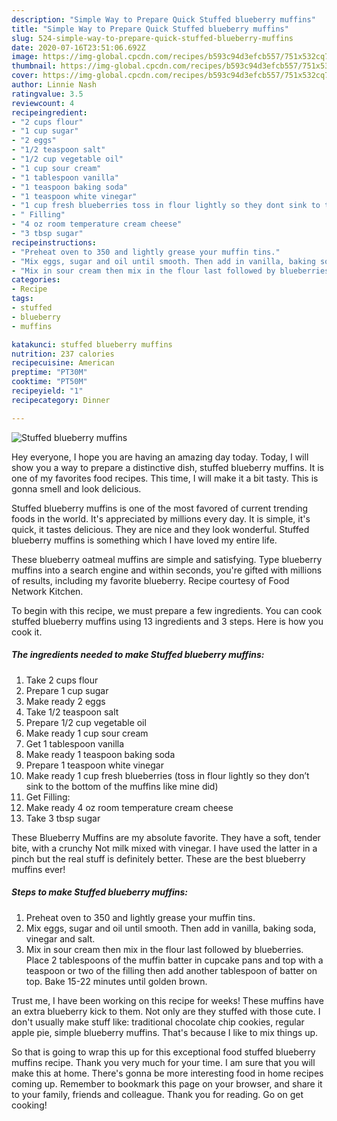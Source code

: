 ```yaml
---
description: "Simple Way to Prepare Quick Stuffed blueberry muffins"
title: "Simple Way to Prepare Quick Stuffed blueberry muffins"
slug: 524-simple-way-to-prepare-quick-stuffed-blueberry-muffins
date: 2020-07-16T23:51:06.692Z
image: https://img-global.cpcdn.com/recipes/b593c94d3efcb557/751x532cq70/stuffed-blueberry-muffins-recipe-main-photo.jpg
thumbnail: https://img-global.cpcdn.com/recipes/b593c94d3efcb557/751x532cq70/stuffed-blueberry-muffins-recipe-main-photo.jpg
cover: https://img-global.cpcdn.com/recipes/b593c94d3efcb557/751x532cq70/stuffed-blueberry-muffins-recipe-main-photo.jpg
author: Linnie Nash
ratingvalue: 3.5
reviewcount: 4
recipeingredient:
- "2 cups flour"
- "1 cup sugar"
- "2 eggs"
- "1/2 teaspoon salt"
- "1/2 cup vegetable oil"
- "1 cup sour cream"
- "1 tablespoon vanilla"
- "1 teaspoon baking soda"
- "1 teaspoon white vinegar"
- "1 cup fresh blueberries toss in flour lightly so they dont sink to the bottom of the muffins like mine did"
- " Filling"
- "4 oz room temperature cream cheese"
- "3 tbsp sugar"
recipeinstructions:
- "Preheat oven to 350 and lightly grease your muffin tins."
- "Mix eggs, sugar and oil until smooth. Then add in vanilla, baking soda, vinegar and salt."
- "Mix in sour cream then mix in the flour last followed by blueberries. Place 2 tablespoons of the muffin batter in cupcake pans and top with a teaspoon or two of the filling then add another tablespoon of batter on top. Bake 15-22 minutes until golden brown."
categories:
- Recipe
tags:
- stuffed
- blueberry
- muffins

katakunci: stuffed blueberry muffins 
nutrition: 237 calories
recipecuisine: American
preptime: "PT30M"
cooktime: "PT50M"
recipeyield: "1"
recipecategory: Dinner

---
```



![Stuffed blueberry muffins](https://img-global.cpcdn.com/recipes/b593c94d3efcb557/751x532cq70/stuffed-blueberry-muffins-recipe-main-photo.jpg)

Hey everyone, I hope you are having an amazing day today. Today, I will show you a way to prepare a distinctive dish, stuffed blueberry muffins. It is one of my favorites food recipes. This time, I will make it a bit tasty. This is gonna smell and look delicious.

Stuffed blueberry muffins is one of the most favored of current trending foods in the world. It's appreciated by millions every day. It is simple, it's quick, it tastes delicious. They are nice and they look wonderful. Stuffed blueberry muffins is something which I have loved my entire life.

These blueberry oatmeal muffins are simple and satisfying. Type blueberry muffins into a search engine and within seconds, you&#39;re gifted with millions of results, including my favorite blueberry. Recipe courtesy of Food Network Kitchen.


To begin with this recipe, we must prepare a few ingredients. You can cook stuffed blueberry muffins using 13 ingredients and 3 steps. Here is how you cook it.

<!--inarticleads1-->

##### The ingredients needed to make Stuffed blueberry muffins:

1. Take 2 cups flour
1. Prepare 1 cup sugar
1. Make ready 2 eggs
1. Take 1/2 teaspoon salt
1. Prepare 1/2 cup vegetable oil
1. Make ready 1 cup sour cream
1. Get 1 tablespoon vanilla
1. Make ready 1 teaspoon baking soda
1. Prepare 1 teaspoon white vinegar
1. Make ready 1 cup fresh blueberries (toss in flour lightly so they don’t sink to the bottom of the muffins like mine did)
1. Get  Filling:
1. Make ready 4 oz room temperature cream cheese
1. Take 3 tbsp sugar


These Blueberry Muffins are my absolute favorite. They have a soft, tender bite, with a crunchy Not milk mixed with vinegar. I have used the latter in a pinch but the real stuff is definitely better. These are the best blueberry muffins ever! 

<!--inarticleads2-->

##### Steps to make Stuffed blueberry muffins:

1. Preheat oven to 350 and lightly grease your muffin tins.
1. Mix eggs, sugar and oil until smooth. Then add in vanilla, baking soda, vinegar and salt.
1. Mix in sour cream then mix in the flour last followed by blueberries. Place 2 tablespoons of the muffin batter in cupcake pans and top with a teaspoon or two of the filling then add another tablespoon of batter on top. Bake 15-22 minutes until golden brown.


Trust me, I have been working on this recipe for weeks! These muffins have an extra blueberry kick to them. Not only are they stuffed with those cute. I don&#39;t usually make stuff like: traditional chocolate chip cookies, regular apple pie, simple blueberry muffins. That&#39;s because I like to mix things up. 

So that is going to wrap this up for this exceptional food stuffed blueberry muffins recipe. Thank you very much for your time. I am sure that you will make this at home. There's gonna be more interesting food in home recipes coming up. Remember to bookmark this page on your browser, and share it to your family, friends and colleague. Thank you for reading. Go on get cooking!
